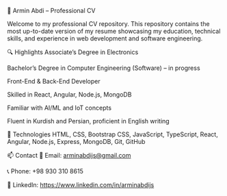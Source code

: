 📄 Armin Abdi – Professional CV

Welcome to my professional CV repository.
This repository contains the most up-to-date version of my resume showcasing my education, technical skills, and experience in web development and software engineering.

🔍 Highlights
Associate’s Degree in Electronics

Bachelor’s Degree in Computer Engineering (Software) – in progress

Front-End & Back-End Developer

Skilled in React, Angular, Node.js, MongoDB

Familiar with AI/ML and IoT concepts

Fluent in Kurdish and Persian, proficient in English writing

📌 Technologies
HTML, CSS, Bootstrap CSS, JavaScript, TypeScript, React, Angular, Node.js, Express, MongoDB, Git, GitHub

📫 Contact
📧 Email: arminabdijs@gmail.com

📞 Phone: +98 930 310 8615

💼 LinkedIn: https://www.linkedin.com/in/arminabdijs



